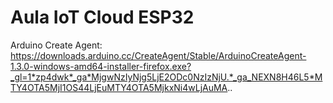 # Aula IoT Cloud ESP32

Arduino Create Agent:
https://downloads.arduino.cc/CreateAgent/Stable/ArduinoCreateAgent-1.3.0-windows-amd64-installer-firefox.exe?_gl=1*zp4dwk*_ga*MjgwNzIyNjg5LjE2ODc0NzIzNjU.*_ga_NEXN8H46L5*MTY4OTA5MjI1OS44LjEuMTY4OTA5MjkxNi4wLjAuMA..
